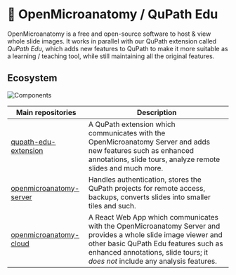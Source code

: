 # 🔬 OpenMicroanatomy / QuPath Edu

OpenMicroanatomy is a free and open-source software to host & view whole slide images. It works in parallel with our QuPath extension called *QuPath Edu*, which adds new features to QuPath to make it more suitable as a learning / teaching tool, while still maintaining all the original features.


## Ecosystem

![Components](https://user-images.githubusercontent.com/45145923/215777288-06a4156d-eda9-42e3-999d-e41eff0aee31.png)

| Main repositories                                                                   | Description |
|------------------------------------------------------------------------------|-------------|
| [qupath-edu-extension](https://github.com/openmicroanatomy/qupath-extension) | A QuPath extension which communicates with the OpenMicroanatomy Server and adds new features such as enhanced annotations, slide tours, analyze remote slides and much more. |
| [openmicroanatomy-server](https://github.com/openmicroanatomy/server)        | Handles authentication, stores the QuPath projects for remote access, backups, converts slides into smaller tiles and such. |
| [openmicroanatomy-cloud](https://github.com/openmicroanatomy/web)            | A React Web App which communicates with the OpenMicroanatomy Server and provides a whole slide image viewer and other basic QuPath Edu features such as enhanced annotations, slide tours; it *does not* include any analysis features. |

